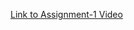 [Link to Assignment-1 Video](https://drive.google.com/file/d/19pgP0rLzIpGXEuEurkoOWzPjfsWUjs8a/view?usp=drivesdk)
